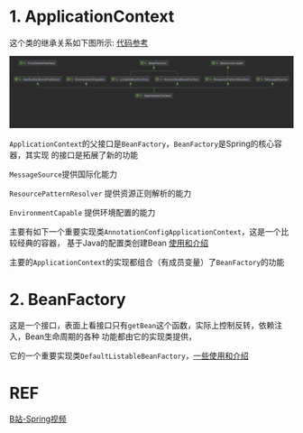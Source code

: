 # 1. ApplicationContext
这个类的继承关系如下图所示: [代码参考](../../../../../../basicTech/src/main/java/com/java/study/frameworkstudy/springboot/SpringBootDemo.java) <br>
<div align="center">
	<img src="https://github.com/oneCoderMan/javastudy/blob/fbd2996df3f65c79674382337843f62348431d5f/notes/src/main/resources/framework/spring/pics/diagram1.png" alt="Editor" width="800">
</div>

`ApplicationContext`的父接口是`BeanFactory`，`BeanFactory`是Spring的核心容器，其实现
的接口是拓展了新的功能

`MessageSource`提供国际化能力

`ResourcePatternResolver` 提供资源正则解析的能力

`EnvironmentCapable` 提供环境配置的能力


主要有如下一个重要实现类`AnnotationConfigApplicationContext`，这是一个比较经典的容器，
基于Java的配置类创建Bean [使用和介绍](../../../../../../basicTech/src/main/java/com/java/study/frameworkstudy/spring/AnnotationConfigAppCtxDemo.java)

主要的`ApplicationContext`的实现都组合（有成员变量）了`BeanFactory`的功能

# 2. BeanFactory
这是一个接口，表面上看接口只有`getBean`这个函数，实际上控制反转，依赖注入，Bean生命周期的各种
功能都由它的实现类提供，

它的一个重要实现类`DefaultListableBeanFactory`，[一些使用和介绍](../../../../../../basicTech/src/main/java/com/java/study/frameworkstudy/spring/SpringBeanFactoryDemo.java)


# REF
[B站-Spring视频](https://www.bilibili.com/video/BV1P44y1N7QG?p=4&vd_source=550dc9095f2a0980780a8fe0a239112e)

